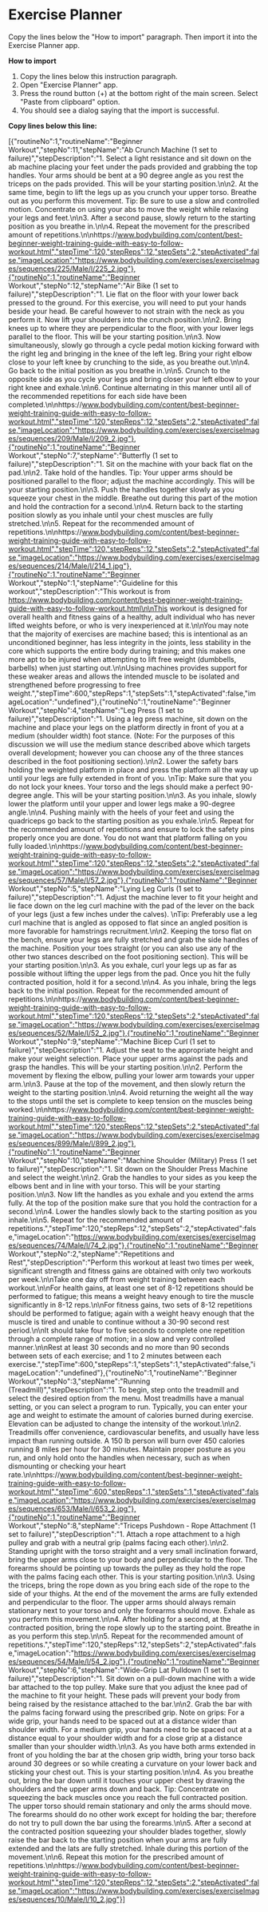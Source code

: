 # Exercise Planner

Copy the lines below the "How to import" paragraph. Then import it into the Exercise Planner app.

<b>How to import</b>
<ol>
  <li>Copy the lines below this instruction paragraph.</li>
  <li>Open "Exercise Planner" app.</li>
  <li>Press the round button (+) at the bottom right of the main screen. Select "Paste from clipboard" option.</li>
  <li>You should see a dialog saying that the import is successful.</li>  
</ol>

<b>Copy lines below this line:</b>

[{"routineNo":1,"routineName":"Beginner Workout","stepNo":11,"stepName":"Ab Crunch Machine (1 set to failure)","stepDescription":"1. Select a light resistance and sit down on the ab machine placing your feet under the pads provided and grabbing the top handles. Your arms should be bent at a 90 degree angle as you rest the triceps on the pads provided. This will be your starting position.\n\n2. At the same time, begin to lift the legs up as you crunch your upper torso. Breathe out as you perform this movement. Tip: Be sure to use a slow and controlled motion. Concentrate on using your abs to move the weight while relaxing your legs and feet.\n\n3. After a second pause, slowly return to the starting position as you breathe in.\n\n4. Repeat the movement for the prescribed amount of repetitions.\n\nhttps://www.bodybuilding.com/content/best-beginner-weight-training-guide-with-easy-to-follow-workout.html","stepTime":120,"stepReps":12,"stepSets":2,"stepActivated":false,"imageLocation":"https://www.bodybuilding.com/exercises/exerciseImages/sequences/225/Male/l/225_2.jpg"},{"routineNo":1,"routineName":"Beginner Workout","stepNo":12,"stepName":"Air Bike (1 set to failure)","stepDescription":"1. Lie flat on the floor with your lower back pressed to the ground. For this exercise, you will need to put your hands beside your head. Be careful however to not strain with the neck as you perform it. Now lift your shoulders into the crunch position.\n\n2. Bring knees up to where they are perpendicular to the floor, with your lower legs parallel to the floor. This will be your starting position.\n\n3. Now simultaneously, slowly go through a cycle pedal motion kicking forward with the right leg and bringing in the knee of the left leg. Bring your right elbow close to your left knee by crunching to the side, as you breathe out.\n\n4. Go back to the initial position as you breathe in.\n\n5. Crunch to the opposite side as you cycle your legs and bring closer your left elbow to your right knee and exhale.\n\n6. Continue alternating in this manner until all of the recommended repetitions for each side have been completed.\n\nhttps://www.bodybuilding.com/content/best-beginner-weight-training-guide-with-easy-to-follow-workout.html","stepTime":120,"stepReps":12,"stepSets":2,"stepActivated":false,"imageLocation":"https://www.bodybuilding.com/exercises/exerciseImages/sequences/209/Male/l/209_2.jpg"},{"routineNo":1,"routineName":"Beginner Workout","stepNo":7,"stepName":"Butterfly (1 set to failure)","stepDescription":"1. Sit on the machine with your back flat on the pad.\n\n2. Take hold of the handles. Tip: Your upper arms should be positioned parallel to the floor; adjust the machine accordingly. This will be your starting position.\n\n3. Push the handles together slowly as you squeeze your chest in the middle. Breathe out during this part of the motion and hold the contraction for a second.\n\n4. Return back to the starting position slowly as you inhale until your chest muscles are fully stretched.\n\n5. Repeat for the recommended amount of repetitions.\n\nhttps://www.bodybuilding.com/content/best-beginner-weight-training-guide-with-easy-to-follow-workout.html","stepTime":120,"stepReps":12,"stepSets":2,"stepActivated":false,"imageLocation":"https://www.bodybuilding.com/exercises/exerciseImages/sequences/214/Male/l/214_1.jpg"},{"routineNo":1,"routineName":"Beginner Workout","stepNo":1,"stepName":"Guideline for this workout","stepDescription":"This workout is from https://www.bodybuilding.com/content/best-beginner-weight-training-guide-with-easy-to-follow-workout.html\n\nThis workout is designed for overall health and fitness gains of a healthy, adult individual who has never lifted weights before, or who is very inexperienced at it.\n\nYou may note that the majority of exercises are machine based; this is intentional as an unconditioned beginner, has less integrity in the joints, less stability in the core which supports the entire body during training; and this makes one more apt to be injured when attempting to lift free weight (dumbbells, barbells) when just starting out.\n\nUsing machines provides support for these weaker areas and allows the intended muscle to be isolated and strengthened before progressing to free weight.","stepTime":600,"stepReps":1,"stepSets":1,"stepActivated":false,"imageLocation":"undefined"},{"routineNo":1,"routineName":"Beginner Workout","stepNo":4,"stepName":"Leg Press (1 set to failure)","stepDescription":"1. Using a leg press machine, sit down on the machine and place your legs on the platform directly in front of you at a medium (shoulder width) foot stance. (Note: For the purposes of this discussion we will use the medium stance described above which targets overall development; however you can choose any of the three stances described in the foot positioning section).\n\n2. Lower the safety bars holding the weighted platform in place and press the platform all the way up until your legs are fully extended in front of you. \nTip: Make sure that you do not lock your knees. Your torso and the legs should make a perfect 90-degree angle. This will be your starting position.\n\n3. As you inhale, slowly lower the platform until your upper and lower legs make a 90-degree angle.\n\n4. Pushing mainly with the heels of your feet and using the quadriceps go back to the starting position as you exhale.\n\n5. Repeat for the recommended amount of repetitions and ensure to lock the safety pins properly once you are done. You do not want that platform falling on you fully loaded.\n\nhttps://www.bodybuilding.com/content/best-beginner-weight-training-guide-with-easy-to-follow-workout.html","stepTime":120,"stepReps":12,"stepSets":2,"stepActivated":false,"imageLocation":"https://www.bodybuilding.com/exercises/exerciseImages/sequences/57/Male/l/57_2.jpg"},{"routineNo":1,"routineName":"Beginner Workout","stepNo":5,"stepName":"Lying Leg Curls (1 set to failure)","stepDescription":"1. Adjust the machine lever to fit your height and lie face down on the leg curl machine with the pad of the lever on the back of your legs (just a few inches under the calves). \nTip: Preferably use a leg curl machine that is angled as opposed to flat since an angled position is more favorable for hamstrings recruitment.\n\n2. Keeping the torso flat on the bench, ensure your legs are fully stretched and grab the side handles of the machine. Position your toes straight (or you can also use any of the other two stances described on the foot positioning section). This will be your starting position.\n\n3. As you exhale, curl your legs up as far as possible without lifting the upper legs from the pad. Once you hit the fully contracted position, hold it for a second.\n\n4. As you inhale, bring the legs back to the initial position. Repeat for the recommended amount of repetitions.\n\nhttps://www.bodybuilding.com/content/best-beginner-weight-training-guide-with-easy-to-follow-workout.html","stepTime":120,"stepReps":12,"stepSets":2,"stepActivated":false,"imageLocation":"https://www.bodybuilding.com/exercises/exerciseImages/sequences/52/Male/l/52_2.jpg"},{"routineNo":1,"routineName":"Beginner Workout","stepNo":9,"stepName":"Machine Bicep Curl (1 set to failure)","stepDescription":"1. Adjust the seat to the appropriate height and make your weight selection. Place your upper arms against the pads and grasp the handles. This will be your starting position.\n\n2. Perform the movement by flexing the elbow, pulling your lower arm towards your upper arm.\n\n3. Pause at the top of the movement, and then slowly return the weight to the starting position.\n\n4. Avoid returning the weight all the way to the stops until the set is complete to keep tension on the muscles being worked.\n\nhttps://www.bodybuilding.com/content/best-beginner-weight-training-guide-with-easy-to-follow-workout.html","stepTime":120,"stepReps":12,"stepSets":2,"stepActivated":false,"imageLocation":"https://www.bodybuilding.com/exercises/exerciseImages/sequences/899/Male/l/899_2.jpg"},{"routineNo":1,"routineName":"Beginner Workout","stepNo":10,"stepName":"Machine Shoulder (Military) Press (1 set to failure)","stepDescription":"1. Sit down on the Shoulder Press Machine and select the weight.\n\n2. Grab the handles to your sides as you keep the elbows bent and in line with your torso. This will be your starting position.\n\n3. Now lift the handles as you exhale and you extend the arms fully. At the top of the position make sure that you hold the contraction for a second.\n\n4. Lower the handles slowly back to the starting position as you inhale.\n\n5. Repeat for the recommended amount of repetitions.","stepTime":120,"stepReps":12,"stepSets":2,"stepActivated":false,"imageLocation":"https://www.bodybuilding.com/exercises/exerciseImages/sequences/74/Male/l/74_2.jpg"},{"routineNo":1,"routineName":"Beginner Workout","stepNo":2,"stepName":"Repetitions and Rest","stepDescription":"Perform this workout at least two times per week, significant strength and fitness gains are obtained with only two workouts per week.\n\nTake one day off from weight training between each workout.\n\nFor health gains, at least one set of 8-12 repetitions should be performed to fatigue; this means a weight heavy enough to tire the muscle significantly in 8-12 reps.\n\nFor fitness gains, two sets of 8-12 repetitions should be performed to fatigue; again with a weight heavy enough that the muscle is tired and unable to continue without a 30-90 second rest period.\n\nIt should take four to five seconds to complete one repetition through a complete range of motion; in a slow and very controlled manner.\n\nRest at least 30 seconds and no more than 90 seconds between sets of each exercise; and 1 to 2 minutes between each exercise.","stepTime":600,"stepReps":1,"stepSets":1,"stepActivated":false,"imageLocation":"undefined"},{"routineNo":1,"routineName":"Beginner Workout","stepNo":3,"stepName":"Running (Treadmill)","stepDescription":"1. To begin, step onto the treadmill and select the desired option from the menu. Most treadmills have a manual setting, or you can select a program to run. Typically, you can enter your age and weight to estimate the amount of calories burned during exercise. Elevation can be adjusted to change the intensity of the workout.\n\n2. Treadmills offer convenience, cardiovascular benefits, and usually have less impact than running outside. A 150 lb person will burn over 450 calories running 8 miles per hour for 30 minutes. Maintain proper posture as you run, and only hold onto the handles when necessary, such as when dismounting or checking your heart rate.\n\nhttps://www.bodybuilding.com/content/best-beginner-weight-training-guide-with-easy-to-follow-workout.html","stepTime":600,"stepReps":1,"stepSets":1,"stepActivated":false,"imageLocation":"https://www.bodybuilding.com/exercises/exerciseImages/sequences/653/Male/l/653_2.jpg"},{"routineNo":1,"routineName":"Beginner Workout","stepNo":8,"stepName":"Triceps Pushdown - Rope Attachment (1 set to failure)","stepDescription":"1. Attach a rope attachment to a high pulley and grab with a neutral grip (palms facing each other).\n\n2. Standing upright with the torso straight and a very small inclination forward, bring the upper arms close to your body and perpendicular to the floor. The forearms should be pointing up towards the pulley as they hold the rope with the palms facing each other. This is your starting position.\n\n3. Using the triceps, bring the rope down as you bring each side of the rope to the side of your thighs. At the end of the movement the arms are fully extended and perpendicular to the floor. The upper arms should always remain stationary next to your torso and only the forearms should move. Exhale as you perform this movement.\n\n4. After holding for a second, at the contracted position, bring the rope slowly up to the starting point. Breathe in as you perform this step.\n\n5. Repeat for the recommended amount of repetitions.","stepTime":120,"stepReps":12,"stepSets":2,"stepActivated":false,"imageLocation":"https://www.bodybuilding.com/exercises/exerciseImages/sequences/54/Male/l/54_2.jpg"},{"routineNo":1,"routineName":"Beginner Workout","stepNo":6,"stepName":"Wide-Grip Lat Pulldown (1 set to failure)","stepDescription":"1. Sit down on a pull-down machine with a wide bar attached to the top pulley. Make sure that you adjust the knee pad of the machine to fit your height. These pads will prevent your body from being raised by the resistance attached to the bar.\n\n2. Grab the bar with the palms facing forward using the prescribed grip. Note on grips: For a wide grip, your hands need to be spaced out at a distance wider than shoulder width. For a medium grip, your hands need to be spaced out at a distance equal to your shoulder width and for a close grip at a distance smaller than your shoulder width.\n\n3. As you have both arms extended in front of you holding the bar at the chosen grip width, bring your torso back around 30 degrees or so while creating a curvature on your lower back and sticking your chest out. This is your starting position.\n\n4. As you breathe out, bring the bar down until it touches your upper chest by drawing the shoulders and the upper arms down and back. Tip: Concentrate on squeezing the back muscles once you reach the full contracted position. The upper torso should remain stationary and only the arms should move. The forearms should do no other work except for holding the bar; therefore do not try to pull down the bar using the forearms.\n\n5. After a second at the contracted position squeezing your shoulder blades together, slowly raise the bar back to the starting position when your arms are fully extended and the lats are fully stretched. Inhale during this portion of the movement.\n\n6. Repeat this motion for the prescribed amount of repetitions.\n\nhttps://www.bodybuilding.com/content/best-beginner-weight-training-guide-with-easy-to-follow-workout.html","stepTime":120,"stepReps":12,"stepSets":2,"stepActivated":false,"imageLocation":"https://www.bodybuilding.com/exercises/exerciseImages/sequences/10/Male/l/10_2.jpg"}]
